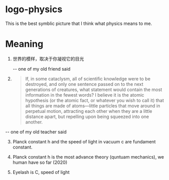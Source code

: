 # logo-physics
This is the best symblic picture that I think what physics means to me.


# Meaning

1. 世界的模样，取决于你凝视它的目光   

   -- one of my old friend said

2. >If, in some cataclysm, all of scientific knowledge were to be destroyed, and only
one sentence passed on to the next generations of creatures, what statement would
contain the most information in the fewest words? I believe it is the atomic
hypothesis (or the atomic fact, or whatever you wish to call it) that all things are
made of atoms—little particles that move around in perpetual motion, attracting
each other when they are a little distance apart, but repelling upon being squeezed
into one another.

  -- one of my old teacher said

3. Planck constant h and the speed of light in vacuum c are fundament constant.

4. Planck constant h is the most advance theory (quntuam mechanics), we human have so far (2020)

5. Eyelash is C, speed of light
